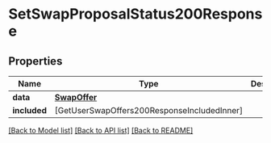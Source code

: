 # SetSwapProposalStatus200Response

## Properties
Name | Type | Description | Notes
------------ | ------------- | ------------- | -------------
**data** | [**SwapOffer**](SwapOffer.md) |  | 
**included** | [GetUserSwapOffers200ResponseIncludedInner] |  | [optional] 

[[Back to Model list]](../README.md#documentation-for-models) [[Back to API list]](../README.md#documentation-for-api-endpoints) [[Back to README]](../README.md)


